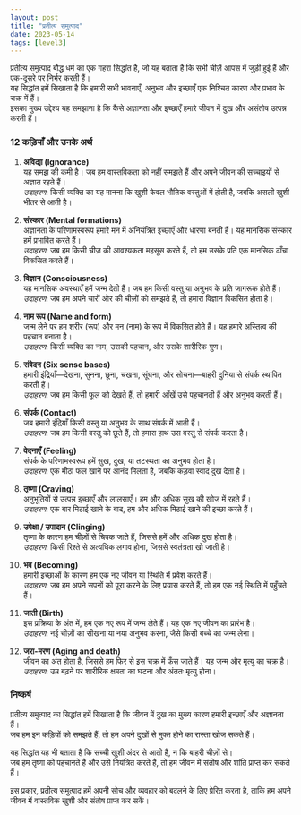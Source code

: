 ```yaml
---
layout: post
title: "प्रतीत्य समुत्पाद"
date: 2023-05-14
tags: [level3]
---
```


प्रतीत्य समुत्पाद बौद्ध धर्म का एक गहरा सिद्धांत है, जो यह बताता है कि सभी चीज़ें आपस में जुड़ी हुई हैं और एक-दूसरे पर निर्भर करती हैं।  
यह सिद्धांत हमें सिखाता है कि हमारी सभी भावनाएँ, अनुभव और इच्छाएँ एक निश्चित कारण और प्रभाव के चक्र में हैं।  
इसका मुख्य उद्देश्य यह समझाना है कि कैसे अज्ञानता और इच्छाएँ हमारे जीवन में दुख और असंतोष उत्पन्न करती हैं।

### 12 कड़ियाँ और उनके अर्थ  

1. **अविद्या (Ignorance)**  
   यह समझ की कमी है। जब हम वास्तविकता को नहीं समझते हैं और अपने जीवन की सच्चाइयों से अज्ञात रहते हैं।  
   *उदाहरण*: किसी व्यक्ति का यह मानना कि खुशी केवल भौतिक वस्तुओं में होती है, जबकि असली खुशी भीतर से आती है।  

2. **संस्कार (Mental formations)**  
   अज्ञानता के परिणामस्वरूप हमारे मन में अनियंत्रित इच्छाएँ और धारणा बनती हैं। यह मानसिक संस्कार हमें प्रभावित करते हैं।  
   *उदाहरण*: जब हम किसी चीज़ की आवश्यकता महसूस करते हैं, तो हम उसके प्रति एक मानसिक ढाँचा विकसित करते हैं।  

3. **विज्ञान (Consciousness)**  
   यह मानसिक अवस्थाएँ हमें जन्म देती हैं। जब हम किसी वस्तु या अनुभव के प्रति जागरूक होते हैं।  
   *उदाहरण*: जब हम अपने चारों ओर की चीज़ों को समझते हैं, तो हमारा विज्ञान विकसित होता है।  

4. **नाम रूप (Name and form)**  
   जन्म लेने पर हम शरीर (रूप) और मन (नाम) के रूप में विकसित होते हैं। यह हमारे अस्तित्व की पहचान बनाता है।  
   *उदाहरण*: किसी व्यक्ति का नाम, उसकी पहचान, और उसके शारीरिक गुण।  

5. **संवेदन (Six sense bases)**  
   हमारी इंद्रियाँ—देखना, सुनना, छूना, चखना, सूंघना, और सोचना—बाहरी दुनिया से संपर्क स्थापित करती हैं।  
   *उदाहरण*: जब हम किसी फूल को देखते हैं, तो हमारी आँखें उसे पहचानती हैं और अनुभव करती हैं।  

6. **संपर्क (Contact)**  
   जब हमारी इंद्रियाँ किसी वस्तु या अनुभव के साथ संपर्क में आती हैं।  
   *उदाहरण*: जब हम किसी वस्तु को छूते हैं, तो हमारा हाथ उस वस्तु से संपर्क करता है।  

7. **वेदनाएँ (Feeling)**  
   संपर्क के परिणामस्वरूप हमें सुख, दुख, या तटस्थता का अनुभव होता है।  
   *उदाहरण*: एक मीठा फल खाने पर आनंद मिलता है, जबकि कड़वा स्वाद दुख देता है।  

8. **तृष्णा (Craving)**  
   अनुभूतियों से उत्पन्न इच्छाएँ और लालसाएँ। हम और अधिक सुख की खोज में रहते हैं।  
   *उदाहरण*: एक बार मिठाई खाने के बाद, हम और अधिक मिठाई खाने की इच्छा करते हैं।  

9. **उपेक्षा / उपादान (Clinging)**  
   तृष्णा के कारण हम चीज़ों से चिपक जाते हैं, जिससे हमें और अधिक दुख होता है।  
   *उदाहरण*: किसी रिश्ते से अत्यधिक लगाव होना, जिससे स्वतंत्रता खो जाती है।  

10. **भव (Becoming)**  
    हमारी इच्छाओं के कारण हम एक नए जीवन या स्थिति में प्रवेश करते हैं।  
    *उदाहरण*: जब हम अपने सपनों को पूरा करने के लिए प्रयास करते हैं, तो हम एक नई स्थिति में पहुँचते हैं।  

11. **जाती (Birth)**  
    इस प्रक्रिया के अंत में, हम एक नए रूप में जन्म लेते हैं। यह एक नए जीवन का प्रारंभ है।  
    *उदाहरण*: नई चीज़ों का सीखना या नया अनुभव करना, जैसे किसी बच्चे का जन्म लेना।  

12. **जरा-मरण (Aging and death)**  
    जीवन का अंत होता है, जिससे हम फिर से इस चक्र में फँस जाते हैं। यह जन्म और मृत्यु का चक्र है।  
    *उदाहरण*: उम्र बढ़ने पर शारीरिक क्षमता का घटना और अंततः मृत्यु होना।

### निष्कर्ष  

प्रतीत्य समुत्पाद का सिद्धांत हमें सिखाता है कि जीवन में दुख का मुख्य कारण हमारी इच्छाएँ और अज्ञानता हैं।  
जब हम इन कड़ियों को समझते हैं, तो हम अपने दुखों से मुक्त होने का रास्ता खोज सकते हैं।  

यह सिद्धांत यह भी बताता है कि सच्ची खुशी अंदर से आती है, न कि बाहरी चीज़ों से।  
जब हम तृष्णा को पहचानते हैं और उसे नियंत्रित करते हैं, तो हम जीवन में संतोष और शांति प्राप्त कर सकते हैं।  

इस प्रकार, प्रतीत्य समुत्पाद हमें अपनी सोच और व्यवहार को बदलने के लिए प्रेरित करता है, ताकि हम अपने जीवन में वास्तविक खुशी और संतोष प्राप्त कर सकें।